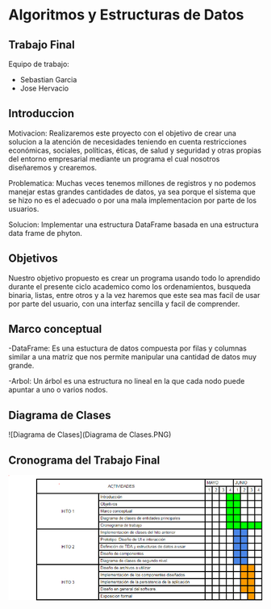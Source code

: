 
Algoritmos y Estructuras de Datos
=================================

Trabajo Final
-------------

Equipo de trabajo:
- Sebastian Garcia
- Jose Hervacio

Introduccion
-------------
Motivacion: Realizaremos este proyecto con el objetivo de crear una solucion a la atención de necesidades teniendo en cuenta restricciones económicas, sociales, políticas, éticas, de salud y seguridad y otras propias del entorno empresarial mediante un programa el cual nosotros diseñaremos y crearemos.

Problematica: Muchas veces tenemos millones de registros y no podemos manejar estas grandes cantidades de datos, ya sea porque el sistema que se hizo no es el adecuado o por una mala implementacion por parte de los usuarios.

Solucion: Implementar una estructura DataFrame basada en una estructura data frame de phyton.

Objetivos
----------
Nuestro objetivo propuesto es crear un programa usando todo lo aprendido durante el presente ciclo academico como los ordenamientos, busqueda binaria, listas, entre otros y a la vez haremos que este sea mas facil de usar por parte del usuario, con una interfaz sencilla y facil de comprender.

Marco conceptual
-----------------
-DataFrame: Es una estuctura de datos compuesta por filas y columnas similar a una matriz que nos permite manipular una cantidad de datos muy grande. 

-Arbol: Un árbol es una estructura no lineal en la que cada nodo puede apuntar a uno o varios nodos.

Diagrama de Clases
------------------
![Diagrama de Clases](Diagrama de Clases.PNG)

Cronograma del Trabajo Final
----------------------------
![Cronograma](Cronograma.PNG)
